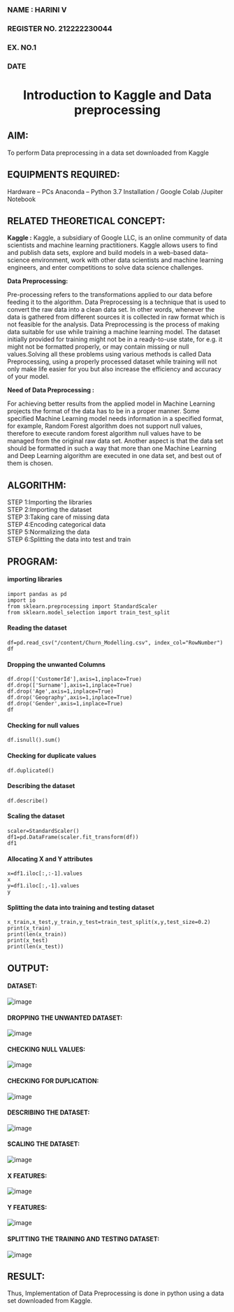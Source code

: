 <H3>NAME : HARINI V</H3>
<H3>REGISTER NO. 212222230044</H3>
<H3>EX. NO.1</H3>
<H3>DATE</H3>
<H1 ALIGN =CENTER> Introduction to Kaggle and Data preprocessing</H1>

## AIM:

To perform Data preprocessing in a data set downloaded from Kaggle

## EQUIPMENTS REQUIRED:
Hardware – PCs
Anaconda – Python 3.7 Installation / Google Colab /Jupiter Notebook

## RELATED THEORETICAL CONCEPT:

**Kaggle :**
Kaggle, a subsidiary of Google LLC, is an online community of data scientists and machine learning practitioners. Kaggle allows users to find and publish data sets, explore and build models in a web-based data-science environment, work with other data scientists and machine learning engineers, and enter competitions to solve data science challenges.

**Data Preprocessing:**

Pre-processing refers to the transformations applied to our data before feeding it to the algorithm. Data Preprocessing is a technique that is used to convert the raw data into a clean data set. In other words, whenever the data is gathered from different sources it is collected in raw format which is not feasible for the analysis.
Data Preprocessing is the process of making data suitable for use while training a machine learning model. The dataset initially provided for training might not be in a ready-to-use state, for e.g. it might not be formatted properly, or may contain missing or null values.Solving all these problems using various methods is called Data Preprocessing, using a properly processed dataset while training will not only make life easier for you but also increase the efficiency and accuracy of your model.

**Need of Data Preprocessing :**

For achieving better results from the applied model in Machine Learning projects the format of the data has to be in a proper manner. Some specified Machine Learning model needs information in a specified format, for example, Random Forest algorithm does not support null values, therefore to execute random forest algorithm null values have to be managed from the original raw data set.
Another aspect is that the data set should be formatted in such a way that more than one Machine Learning and Deep Learning algorithm are executed in one data set, and best out of them is chosen.


## ALGORITHM:
STEP 1:Importing the libraries<BR>
STEP 2:Importing the dataset<BR>
STEP 3:Taking care of missing data<BR>
STEP 4:Encoding categorical data<BR>
STEP 5:Normalizing the data<BR>
STEP 6:Splitting the data into test and train<BR>

##  PROGRAM:
#### importing libraries
```
import pandas as pd
import io
from sklearn.preprocessing import StandardScaler
from sklearn.model_selection import train_test_split
```

#### Reading the dataset
```
df=pd.read_csv("/content/Churn_Modelling.csv", index_col="RowNumber")
df
```

#### Dropping the unwanted Columns
```
df.drop(['CustomerId'],axis=1,inplace=True)
df.drop(['Surname'],axis=1,inplace=True)
df.drop('Age',axis=1,inplace=True)
df.drop('Geography',axis=1,inplace=True)
df.drop('Gender',axis=1,inplace=True)
df
```
#### Checking for null values
```
df.isnull().sum()
```
#### Checking for duplicate values
```
df.duplicated()
```
#### Describing the dataset
```
df.describe()
```
#### Scaling the dataset
```
scaler=StandardScaler()
df1=pd.DataFrame(scaler.fit_transform(df))
df1
```
#### Allocating X and Y attributes
```
x=df1.iloc[:,:-1].values
x
y=df1.iloc[:,-1].values
y
```
#### Splitting the data into training and testing dataset
```
x_train,x_test,y_train,y_test=train_test_split(x,y,test_size=0.2)
print(x_train)
print(len(x_train))
print(x_test)
print(len(x_test))
```

## OUTPUT:
#### DATASET:

![image](https://github.com/harini1006/Ex-1-NN/assets/113497405/1a830cc7-f5aa-4867-99b7-0903d8434760)



#### DROPPING THE UNWANTED DATASET:

![image](https://github.com/harini1006/Ex-1-NN/assets/113497405/fe756e77-c0c1-47c6-a247-d0c2fa3a4ab8)



#### CHECKING NULL VALUES:

![image](https://github.com/harini1006/Ex-1-NN/assets/113497405/1e08b3b1-e273-4c70-b16e-ccd43590788c)
#### CHECKING FOR DUPLICATION:

![image](https://github.com/harini1006/Ex-1-NN/assets/113497405/328bfd2f-e57c-4af5-b97d-d0586f2fb26f)


#### DESCRIBING THE DATASET:

![image](https://github.com/harini1006/Ex-1-NN/assets/113497405/129508fe-dd43-46ce-b1f2-2ddaf24ea920)


#### SCALING THE DATASET:
![image](https://github.com/harini1006/Ex-1-NN/assets/113497405/808e4cd1-10b8-48e6-92aa-fc5327a901cd)


#### X FEATURES:

![image](https://github.com/harini1006/Ex-1-NN/assets/113497405/0b41cf3a-d01a-49ee-8fb8-51ef0260f69c)


#### Y FEATURES:



![image](https://github.com/harini1006/Ex-1-NN/assets/113497405/1adc2797-aae5-4867-8b3e-397472324263)


#### SPLITTING THE TRAINING AND TESTING DATASET:
![image](https://github.com/harini1006/Ex-1-NN/assets/113497405/0c6f0396-5397-42ff-a3de-338c6ba062b5)


## RESULT:
Thus, Implementation of Data Preprocessing is done in python  using a data set downloaded from Kaggle.


